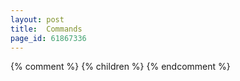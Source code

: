 ```yaml
---
layout: post
title:  Commands
page_id: 61867336
---
```


{% comment %}
{% children %}
{% endcomment %}

